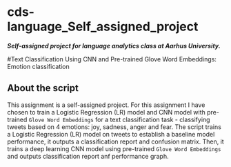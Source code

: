 # cds-language_Self_assigned_project


***Self-assigned project for language analytics class at Aarhus University.***



#Text Classification Using CNN and Pre-trained Glove Word Embeddings: Emotion classification


## About the script


This assignment is a self-assigned project. For this assignment I have chosen to train a Logistic Regression (LR) model and CNN model with pre-trained ```Glove Word Embeddings``` for a text classification task -  classifying tweets based on 4 emotions: joy, sadness, anger and fear. The script trains a Logistic Regression (LR) model on tweets to establish a baseline model performance, it outputs a classification report and confusion matrix. Then, it trains a deep learning CNN model using pre-trained ```Glove Word Embeddings``` and outputs classification report anf performance graph.
